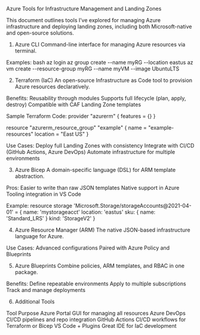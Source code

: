Azure Tools for Infrastructure Management and Landing Zones

This document outlines tools I’ve explored for managing Azure infrastructure and deploying landing zones, including both Microsoft-native and open-source solutions.


1. Azure CLI
Command-line interface for managing Azure resources via terminal.

Examples:
bash
az login
az group create --name myRG --location eastus
az vm create --resource-group myRG --name myVM --image UbuntuLTS


2. Terraform (IaC)
An open-source Infrastructure as Code tool to provision Azure resources declaratively.

Benefits:
Reusability through modules
Supports full lifecycle (plan, apply, destroy)
Compatible with CAF Landing Zone templates

Sample Terraform Code:
provider "azurerm" {
  features = {}
}

resource "azurerm_resource_group" "example" {
  name     = "example-resources"
  location = "East US"
}

Use Cases:
Deploy full Landing Zones with consistency
Integrate with CI/CD (GitHub Actions, Azure DevOps)
Automate infrastructure for multiple environments


3. Azure Bicep
A domain-specific language (DSL) for ARM template abstraction.

Pros:
Easier to write than raw JSON templates
Native support in Azure
Tooling integration in VS Code

Example:
resource storage 'Microsoft.Storage/storageAccounts@2021-04-01' = {
  name: 'mystorageacct'
  location: 'eastus'
  sku: {
    name: 'Standard_LRS'
  }
  kind: 'StorageV2'
}

4. Azure Resource Manager (ARM)
The native JSON-based infrastructure language for Azure.

Use Cases:
Advanced configurations
Paired with Azure Policy and Blueprints

5. Azure Blueprints
Combine policies, ARM templates, and RBAC in one package.

Benefits:
Define repeatable environments
Apply to multiple subscriptions
Track and manage deployments

6. Additional Tools

Tool	Purpose
Azure Portal	GUI for managing all resources
Azure DevOps	CI/CD pipelines and repo integration
GitHub Actions	CI/CD workflows for Terraform or Bicep
VS Code + Plugins	Great IDE for IaC development


